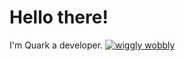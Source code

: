 # Hello there!
I'm Quark a developer.
[![wiggly wobbly](https://avatars.githubusercontent.com/u/160365698?v=4)](https://hianime.to)
